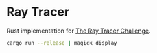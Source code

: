 # Ray Tracer

Rust implementation for [The Ray Tracer Challenge](http://raytracerchallenge.com/).

```sh
cargo run --release | magick display
```
